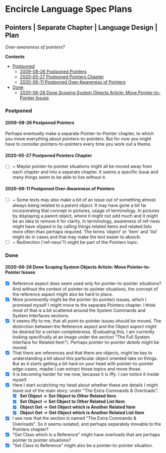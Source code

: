 Encircle Language Spec Plans
============================

Pointers | Separate Chapter | Language Design | Plan
----------------------------------------------------

*Over-awareness of pointers?*

__Contents__

- [Postponed](#postponed)
    - [2009-08-26 Postponed Pointers](#2009-08-26-postponed-pointers)
    - [2020-05-27 Postponed Pointers Chapter](#2020-05-27-postponed-pointers-chapter)
    - [2020-06-11 Postponed Over-Awareness of Pointers](#2020-06-11-postponed-over-awareness-of-pointers)
- [Done](#done)
    - [2020-06-26 Done Scoping System Objects Article: Move Pointer-to-Pointer Issues](#2020-06-26-done-scoping-system-objects-article-move-pointer-to-pointer-issues)

### Postponed

#### 2009-08-26 Postponed Pointers

Perhaps eventually make a separate Pointer-to-Pointer chapter, to which you move everything about pointers-to-pointers. But for now you might have to consider pointers-to-pointers every time you work out a theme.

#### 2020-05-27 Postponed Pointers Chapter

- [ ] ~ Maybe pointer-to-pointer situations might all be moved away from each chapter and into a separate chapter. It seems a specific issue and many things seem to be able to live without it.

#### 2020-06-11 Postponed Over-Awareness of Pointers

- [ ] ~ Some texts may also make a bit of an issue out of something almost always being related to a *parent* *object*. It may have gone a bit far incorporating that concept in pictures, usage of terminology. In pictures by displaying a parent object, where it might not add much and it might be an idea to remove it for clarity. In terminology, awareness of ref-ness might have slipped in by calling things related items and related lists more often than perhaps required. The terms 'object' or 'item' and 'list' might do in cases and that may make the text easier to absorb.
- [ ] ~ Redirection ('ref-ness'?) might be part of the Pointers topic.

### Done

#### 2020-06-26 Done Scoping System Objects Article: Move Pointer-to-Pointer Issues

- [x] Reference aspect does seem used only for pointer-to-pointer situations? And without the context of pointer-to-pointer situations, the concept of the reference aspect might also be hard to place.
- [x] More prominently might be the pointer (to pointer) issues, which I promised myself I might move to the separate Pointers chapter. I think most of that is a bit scattered around the System Commands and System Interfaces sections.
- [x] It seems iffy to me, that all point-to-pointer issues should be moved. The distinction between the Reference aspect and the Object aspect might be desired for a certain completeness. (Evaluating this, I am currently looking specifically at an image under the section "The Full System Interface for Related Item"). Perhaps pointer-to-pointer *details* might be moved.
- [x] That there are references and that there are objects, might be key to understanding a bit about this particular object oriented take on things. But as it starts getting a bit hard on your head with pointer-to-pointer edge-cases, maybe I can extract those topics and move those.
- [x] It is becoming harder for me now, because it is iffy. I can notice it inside myself.
- [x] Here I start scratching my head about whether these are details I might leave out of the main story: under "The Extra Commands & Overloads":
    - [x] __Set Object__ => __Set Object to Other Related Item__
    - [x] __Set Object__ => __Set Object to Other Related List Item__
    - [x] __Object Get__ => __Get Object which is Another Related Item__
    - [x] __Object Get__ => __Get Object which is Another Related List Item__
- [x] I see now that the section is named "The Extra Commands & Overloads". So it seems isolated, and perhaps separately movable to the Pointers chapter?
- [x] "Get Class which is a Reference" might have overloads that are perhaps pointer to pointer situations?
- [x] "Set Class to Reference" might also be a pointer-to-pointer situation.